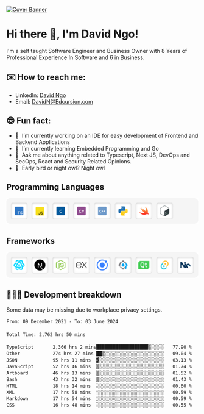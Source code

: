 [![Cover Banner](https://res.cloudinary.com/edcursion/image/upload/v1715731242/David%20Github/uvpes6dpzvlnc9w0f94z.png)](https://www.linkedin.com/in/-david-ngo)

# Hi there 👋, I'm David Ngo!

I'm a self taught Software Engineer and Business Owner with 8 Years of Professional Experience In
Software and 6 in Business.

## ✉️ How to reach me:

- LinkedIn: [David Ngo](https://www.linkedin.com/in/-david-ngo/)
- Email: [DavidN@Edcursion.com](mailto:DavidN@Edcursion.com)

## 😎 Fun fact:

- 🔭 &nbsp;I’m currently working on an IDE for easy development of Frontend and Backend Applications
- 🌱 &nbsp;I’m currently learning Embedded Programming and Go
- 💬 &nbsp;Ask me about anything related to Typescript, Next JS, DevOps and SecOps, React and
  Security Related Opinions.
- 🦉 &nbsp;Early bird or night owl? Night owl

## Programming Languages

![Experence](/assets/Programming.png)

## Frameworks

![Experence](/assets/Frameworks.png)

## 🧑🏻‍💻 **Development breakdown**

Some data may be missing due to workplace privacy settings.

<!--START_SECTION:waka-->

```txt
From: 09 December 2021 - To: 03 June 2024

Total Time: 2,762 hrs 50 mins

TypeScript       2,366 hrs 2 mins███████████████████▒░░░░░   77.90 %
Other            274 hrs 27 mins ██▒░░░░░░░░░░░░░░░░░░░░░░   09.04 %
JSON             95 hrs 11 mins  ▓░░░░░░░░░░░░░░░░░░░░░░░░   03.13 %
JavaScript       52 hrs 46 mins  ▒░░░░░░░░░░░░░░░░░░░░░░░░   01.74 %
Artboard         46 hrs 13 mins  ▒░░░░░░░░░░░░░░░░░░░░░░░░   01.52 %
Bash             43 hrs 32 mins  ▒░░░░░░░░░░░░░░░░░░░░░░░░   01.43 %
HTML             18 hrs 14 mins  ░░░░░░░░░░░░░░░░░░░░░░░░░   00.60 %
XML              17 hrs 58 mins  ░░░░░░░░░░░░░░░░░░░░░░░░░   00.59 %
Markdown         17 hrs 54 mins  ░░░░░░░░░░░░░░░░░░░░░░░░░   00.59 %
CSS              16 hrs 48 mins  ░░░░░░░░░░░░░░░░░░░░░░░░░   00.55 %
```

<!--END_SECTION:waka-->
